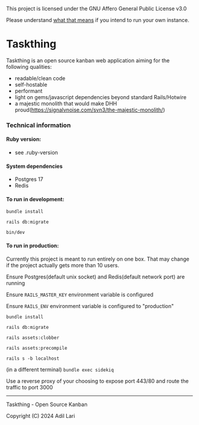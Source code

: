 This project is licensed under the GNU Affero General Public License v3.0

Please understand [what that means](https://choosealicense.com/licenses/agpl-3.0/) if you intend to run your own instance.

# Taskthing

Taskthing is an open source kanban web application aiming for the following qualities:
- readable/clean code
- self-hostable
- performant
- light on gems/javascript dependencies beyond standard Rails/Hotwire
- a majestic monolith that would make DHH proud(https://signalvnoise.com/svn3/the-majestic-monolith/)

### Technical information

#### Ruby version:
- see .ruby-version
#### System dependencies
- Postgres 17
- Redis

#### To run in development:

`bundle install`

`rails db:migrate`

`bin/dev`

#### To run in production:

Currently this project is meant to run entirely on one box.
That may change if the project actually gets more than 10 users.

Ensure Postgres(default unix socket) and Redis(default network port) are running

Ensure `RAILS_MASTER_KEY` environment variable is configured

Ensure `RAILS_ENV` environment variable is configured to "production"

`bundle install`

`rails db:migrate`

`rails assets:clobber`

`rails assets:precompile`

`rails s -b localhost`

(in a different terminal)
`bundle exec sidekiq`

Use a reverse proxy of your choosing to expose port 443/80 and route the traffic to port 3000

---

Taskthing - Open Source Kanban

Copyright (C) 2024 Adil Lari
